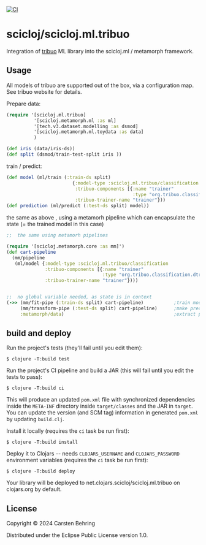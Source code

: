[![CI](https://github.com/scicloj/scicloj.ml.tribuo/actions/workflows/clojure.yml/badge.svg)](https://github.com/scicloj/scicloj.ml.tribuo/actions/workflows/clojure.yml)

# scicloj/scicloj.ml.tribuo

Integration of [tribuo](https://tribuo.org) ML library into the scicloj.ml / metamorph framework.

## Usage

All models of tribuo are supported out of the box, via a configuration map. See tribuo website for details.

Prepare data:
```clojure
(require '[scicloj.ml.tribuo]
          '[scicloj.metamorph.ml :as ml]
          '[tech.v3.dataset.modelling :as dsmod]
          '[scicloj.metamorph.ml.toydata :as data]
          )

(def iris (data/iris-ds))
(def split (dsmod/train-test-split iris ))

```

train / predict:
``` clojure
(def model (ml/train (:train-ds split)
                        {:model-type :scicloj.ml.tribuo/classification
                         :tribuo-components [{:name "trainer"
                                              :type "org.tribuo.classification.dtree.CARTClassificationTrainer"}]
                         :tribuo-trainer-name "trainer"}))
(def prediction (ml/predict (:test-ds split) model))
```

the same as above , using a metamorh pipeline which can encapsulate the state (= the trained model in this case)

``` clojure
;;  the same using metamorh pipelines

(require '[scicloj.metamorph.core :as mm]')
(def cart-pipeline
  (mm/pipeline
   (ml/model {:model-type :scicloj.ml.tribuo/classification
              :tribuo-components [{:name "trainer"
                                   :type "org.tribuo.classification.dtree.CARTClassificationTrainer"}]
              :tribuo-trainer-name "trainer"})))


;;  no global variable needed, as state is in context
(->> (mm/fit-pipe (:train-ds split) cart-pipeline)           ;train model
     (mm/transform-pipe (:test-ds split) cart-pipeline)      ;make prediction  
     :metamorph/data)                                        ;extract prediction from context

```

## build and deploy

Run the project's tests (they'll fail until you edit them):

    $ clojure -T:build test

Run the project's CI pipeline and build a JAR (this will fail until you edit the tests to pass):

    $ clojure -T:build ci

This will produce an updated `pom.xml` file with synchronized dependencies inside the `META-INF`
directory inside `target/classes` and the JAR in `target`. You can update the version (and SCM tag)
information in generated `pom.xml` by updating `build.clj`.

Install it locally (requires the `ci` task be run first):

    $ clojure -T:build install

Deploy it to Clojars -- needs `CLOJARS_USERNAME` and `CLOJARS_PASSWORD` environment
variables (requires the `ci` task be run first):

    $ clojure -T:build deploy

Your library will be deployed to net.clojars.scicloj/scicloj.ml.tribuo on clojars.org by default.

## License

Copyright © 2024 Carsten Behring

Distributed under the Eclipse Public License version 1.0.
